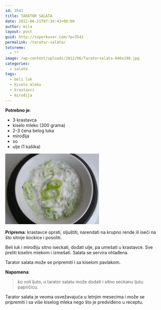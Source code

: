 ```yaml
---
id: 3541
title: TARATOR SALATA
date: 2012-06-21T07:34:43+00:00
author: mila
layout: post
guid: http://superkuvar.com/?p=3541
permalink: /tarator-salata/
totvreme:
  - ""
image: /wp-content/uploads/2012/06/Taratorsalata-940x198.jpg
categories:
  - salate
tags:
  - beli luk
  - kiselo mleko
  - krastavci
  - mirođija
---
```

**Potrebno je**:

  * 3 krastavca
  * kiselo mleko (300 grama)
  * 2-3 čena belog luka
  * mirođija
  * so
  * ulje (1 kašika)

<img class="alignnone size-medium wp-image-3542" title="Taratorsalata" src="/wp-content/uploads/2012/06/Taratorsalata-300x225.jpg" alt="" width="300" height="225" /> 

**Priprema**: krastavce oprati, oljuštiti, narendati na krupno rende ili iseći na što sitnije kockice i posoliti.

Beli luk i mirođiju sitno iseckati, dodati ulje, pa umešati u krastavce. Sve preliti kiselim mlekom i izmešati. Salata se servira ohlađena.

Tarator salata može se pripremiti i sa kiselom pavlakom.

**Napomena**: 
> ko voli ljuto, u tarator salatu može dodati i sitno seckanu ljutu papričicu.

Tarator salata je veoma osvežavajuća u letnjim mesecima i može se pripremiti i sa više kiselog mleka nego što je predviđeno u receptu.